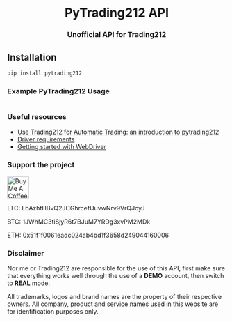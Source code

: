 <div align="center">

# PyTrading212 API
### Unofficial API for Trading212

</div>

<div align="left">


## Installation
```bash
pip install pytrading212
```
### Example PyTrading212 Usage
````
````

### Useful resources

- [Use Trading212 for Automatic Trading: an introduction to pytrading212](https://medium.com/@francescoelambroambrosini/use-trading212-for-automatic-trading-an-introduction-to-pytrading212-367449b40a6)
- [Driver requirements](https://www.selenium.dev/documentation/en/webdriver/driver_requirements)
- [Getting started with WebDriver](https://www.selenium.dev/documentation/en/getting_started_with_webdriver/)

### Support the project

<a href="https://www.buymeacoffee.com/hellambro" target="_blank"><img src="https://cdn.buymeacoffee.com/buttons/v2/default-blue.png" alt="Buy Me A Coffee" height="50" ></a>

LTC: LbAzhtHBvQ2JCGhrcefUuvwNrv9VrQJoyJ

BTC: 1JWhMC3tiSjyR6t7BJuM7YRDg3xvPM2MDk

ETH: 0x51f1f0061eadc024ab4bd1f3658d249044160006

### Disclaimer

Nor me or Trading212 are responsible for the use of this API, first make sure that everything works well through the use
of a **DEMO** account, then switch to **REAL** mode.

All trademarks, logos and brand names are the property of their respective owners. All company, product and service
names used in this website are for identification purposes only.

</div>